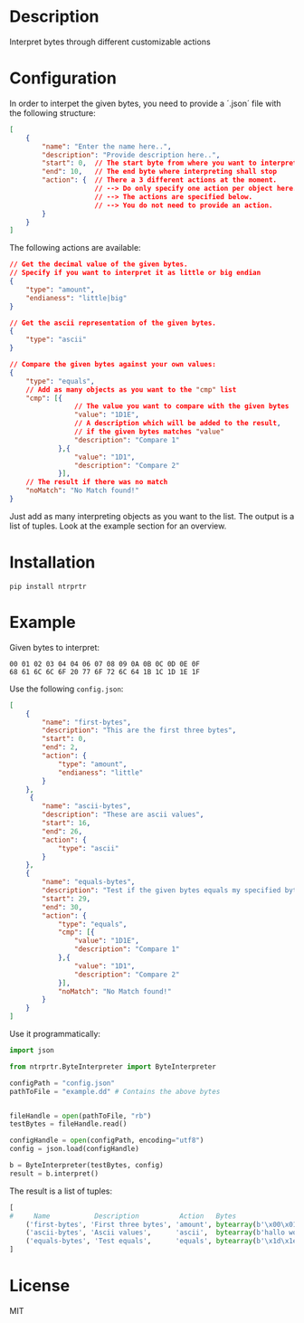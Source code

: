 # Description

Interpret bytes through different customizable actions

# Configuration

In order to interpet the given bytes, you need to provide a ´.json´ file
with the following structure:

```json
[
    {
        "name": "Enter the name here..",
        "description": "Provide description here..",
        "start": 0,  // The start byte from where you want to interpret
        "end": 10,   // The end byte where interpreting shall stop
        "action": {  // There a 3 different actions at the moment. 
                     // --> Do only specify one action per object here.
                     // --> The actions are specified below.
                     // --> You do not need to provide an action.
        }
    }
]
```
The following actions are available:

```json
// Get the decimal value of the given bytes.
// Specify if you want to interpret it as little or big endian
{
    "type": "amount",
    "endianess": "little|big"
}

// Get the ascii representation of the given bytes.
{
    "type": "ascii"
}

// Compare the given bytes against your own values:
{
    "type": "equals",
    // Add as many objects as you want to the "cmp" list
    "cmp": [{
                // The value you want to compare with the given bytes
                "value": "1D1E", 
                // A description which will be added to the result, 
                // if the given bytes matches "value"         
                "description": "Compare 1"      
            },{
                "value": "1D1",
                "description": "Compare 2"
            }],
    // The result if there was no match 
    "noMatch": "No Match found!"
}
```

Just add as many interpreting objects as you want to the list. The output is a list of tuples. Look at the example section for an overview.



# Installation

`pip install ntrprtr`

# Example

Given bytes to interpret:

```
00 01 02 03 04 04 06 07 08 09 0A 0B 0C 0D 0E 0F 
68 61 6C 6C 6F 20 77 6F 72 6C 64 1B 1C 1D 1E 1F
```

Use the following `config.json`:

```json
[
    {
        "name": "first-bytes",
        "description": "This are the first three bytes",
        "start": 0,
        "end": 2,
        "action": {
            "type": "amount",
            "endianess": "little"
        }
    },
     {
        "name": "ascii-bytes",
        "description": "These are ascii values",
        "start": 16,
        "end": 26,
        "action": {
            "type": "ascii"
        }
    },
    {
        "name": "equals-bytes",
        "description": "Test if the given bytes equals my specified bytes",
        "start": 29,
        "end": 30,
        "action": {
            "type": "equals",
            "cmp": [{
                "value": "1D1E",
                "description": "Compare 1"
            },{
                "value": "1D1",
                "description": "Compare 2"
            }],
            "noMatch": "No Match found!"
        }
    }
]
```

Use it programmatically:

```python
import json

from ntrprtr.ByteInterpreter import ByteInterpreter

configPath = "config.json"
pathToFile = "example.dd" # Contains the above bytes


fileHandle = open(pathToFile, "rb")
testBytes = fileHandle.read()

configHandle = open(configPath, encoding="utf8")
config = json.load(configHandle)

b = ByteInterpreter(testBytes, config)
result = b.interpret()
```

The result is a list of tuples:
```python
[
#     Name           Description          Action   Bytes                        ActionResult
    ('first-bytes', 'First three bytes', 'amount', bytearray(b'\x00\x01\x02'), '131328'), 
    ('ascii-bytes', 'Ascii values',      'ascii',  bytearray(b'hallo world'),  'hallo world'), 
    ('equals-bytes', 'Test equals',      'equals', bytearray(b'\x1d\x1e'),     'Compare 1')
]
```

# License

MIT